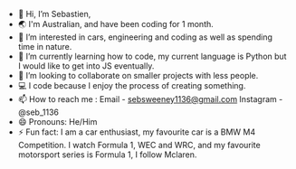 - 👋 Hi, I’m Sebastien,
- 🌏 I'm Australian, and have been coding for 1 month.
- 👀 I’m interested in cars, engineering and coding as well as spending time in nature.
- 🌱 I’m currently learning how to code, my current language is Python but I would like to get into JS eventually.
- 💞️ I’m looking to collaborate on smaller projects with less people.
- 💻 I code because I enjoy the process of creating something.
- 📫 How to reach me : Email - sebsweeney1136@gmail.com
                        Instagram - @seb_1136
- 😄 Pronouns: He/Him
- ⚡ Fun fact: I am a car enthusiast, my favourite car is a BMW M4 Competition.
                I watch Formula 1, WEC and WRC, and my favourite motorsport series is Formula 1, I follow Mclaren.

<!---
Sebastien-Sw/Sebastien-Sw is a ✨ special ✨ repository because its `README.md` (this file) appears on your GitHub profile.
You can click the Preview link to take a look at your changes.
--->
